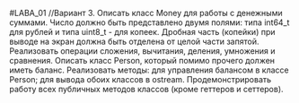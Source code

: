 #LABA_01
//Вариант 3.
Описать класс Money для работы с денежными суммами. Число должно быть представлено двумя полями: типа int64_t для рублей и типа uint8_t  - для копеек. Дробная часть (копейки) при выводе на экран должна быть отделена от целой части запятой. Реализовать операции сложения, вычитания, деления, умножения и сравнения. Описать класс Person, который помимо прочего должен иметь баланс.
Реализовать методы:
для управления балансом в классе Person;
для вывода обоих классов в ostream.
Продемонстрировать работу всех публичных методов классов (кроме геттеров и сеттеров).
